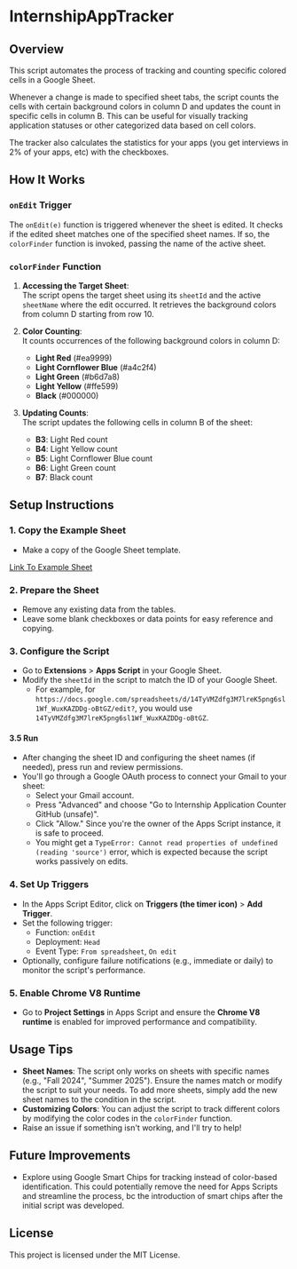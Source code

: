 # InternshipAppTracker

## Overview

This script automates the process of tracking and counting specific colored cells in a Google Sheet. 

Whenever a change is made to specified sheet tabs, the script counts the cells with certain background colors in column D and updates the count in specific cells in column B. This can be useful for visually tracking application statuses or other categorized data based on cell colors. 

The tracker also calculates the statistics for your apps (you get interviews in 2% of your apps, etc) with the checkboxes.

## How It Works

### `onEdit` Trigger
The `onEdit(e)` function is triggered whenever the sheet is edited. It checks if the edited sheet matches one of the specified sheet names. If so, the `colorFinder` function is invoked, passing the name of the active sheet.

### `colorFinder` Function
1. **Accessing the Target Sheet**:  
   The script opens the target sheet using its `sheetId` and the active `sheetName` where the edit occurred. It retrieves the background colors from column D starting from row 10.

2. **Color Counting**:  
   It counts occurrences of the following background colors in column D:
   - **Light Red** (#ea9999)
   - **Light Cornflower Blue** (#a4c2f4)
   - **Light Green** (#b6d7a8)
   - **Light Yellow** (#ffe599)
   - **Black** (#000000)

3. **Updating Counts**:  
   The script updates the following cells in column B of the sheet:
   - **B3**: Light Red count
   - **B4**: Light Yellow count
   - **B5**: Light Cornflower Blue count
   - **B6**: Light Green count
   - **B7**: Black count

## Setup Instructions

### 1. Copy the Example Sheet
   - Make a copy of the Google Sheet template.

   [Link To Example Sheet](https://docs.google.com/spreadsheets/d/1Pgh8kwB6fY_76fJWtJ7LlRSHWdzOqgtlaq5N8JJRcSI/edit?gid=1972607511#gid=1972607511)

### 2. Prepare the Sheet
   - Remove any existing data from the tables.
   - Leave some blank checkboxes or data points for easy reference and copying.

### 3. Configure the Script
   - Go to **Extensions** > **Apps Script** in your Google Sheet.
   - Modify the `sheetId` in the script to match the ID of your Google Sheet.
      - For example, for `https://docs.google.com/spreadsheets/d/14TyVMZdfg3M7lreK5png6sl1Wf_WuxKAZDDg-oBtGZ/edit?`, you would use `14TyVMZdfg3M7lreK5png6sl1Wf_WuxKAZDDg-oBtGZ`.

#### 3.5 Run
- After changing the sheet ID and configuring the sheet names (if needed), press run and review permissions.
- You'll go through a Google OAuth process to connect your Gmail to your sheet:
  - Select your Gmail account.
  - Press "Advanced" and choose "Go to Internship Application Counter GitHub (unsafe)".
  - Click "Allow." Since you're the owner of the Apps Script instance, it is safe to proceed.
  - You might get a `TypeError: Cannot read properties of undefined (reading 'source')` error, which is expected because the script works passively on edits.

### 4. Set Up Triggers
   - In the Apps Script Editor, click on **Triggers (the timer icon)** > **Add Trigger**.
   - Set the following trigger:
     - Function: `onEdit`
     - Deployment: `Head`
     - Event Type: `From spreadsheet`, `On edit`
   - Optionally, configure failure notifications (e.g., immediate or daily) to monitor the script's performance.

### 5. Enable Chrome V8 Runtime
   - Go to **Project Settings** in Apps Script and ensure the **Chrome V8 runtime** is enabled for improved performance and compatibility.

## Usage Tips

- **Sheet Names**: The script only works on sheets with specific names (e.g., "Fall 2024", "Summer 2025"). Ensure the names match or modify the script to suit your needs. To add more sheets, simply add the new sheet names to the condition in the script.
- **Customizing Colors**: You can adjust the script to track different colors by modifying the color codes in the `colorFinder` function.
- Raise an issue if something isn't working, and I'll try to help! 

## Future Improvements
- Explore using Google Smart Chips for tracking instead of color-based identification. This could potentially remove the need for Apps Scripts and streamline the process, bc the introduction of smart chips after the initial script was developed.

## License

This project is licensed under the MIT License.
